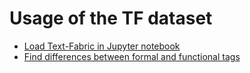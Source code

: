# Usage of the TF dataset

* [Load Text-Fabric in Jupyter notebook](https://nbviewer.org/github/tonyjurg/Nestle1904GBI/blob/main/docs/usecases/load_text_fabric.ipynb)
* [Find differences between formal and functional tags](https://nbviewer.org/github/tonyjurg/Nestle1904GBI/blob/docs/usecases/formal_versus_functional_tag.ipynb)
